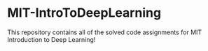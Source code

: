 # MIT-IntroToDeepLearning
This repository contains all of the solved code assignments for MIT Introduction to Deep Learning!
